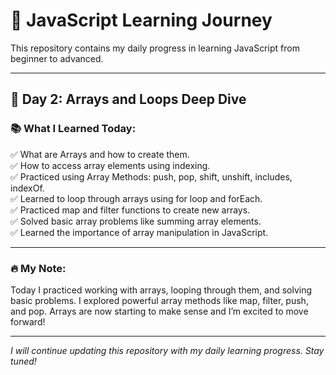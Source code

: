 # 🚀 JavaScript Learning Journey

This repository contains my daily progress in learning JavaScript from beginner to advanced.

---

## 📅 Day 2: Arrays and Loops Deep Dive

### 📚 What I Learned Today:

✅ What are Arrays and how to create them.  
✅ How to access array elements using indexing.  
✅ Practiced using Array Methods: push, pop, shift, unshift, includes, indexOf.  
✅ Learned to loop through arrays using for loop and forEach.  
✅ Practiced map and filter functions to create new arrays.  
✅ Solved basic array problems like summing array elements.  
✅ Learned the importance of array manipulation in JavaScript.

---

### 🔥 My Note:
Today I practiced working with arrays, looping through them, and solving basic problems. I explored powerful array methods like map, filter, push, and pop. Arrays are now starting to make sense and I’m excited to move forward!

---

*I will continue updating this repository with my daily learning progress. Stay tuned!*
